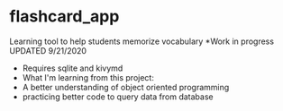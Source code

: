 # flashcard_app
Learning tool to help students memorize vocabulary *Work in progress UPDATED  9/21/2020
* Requires sqlite and kivymd
* What I'm learning from this project:
* A better understanding of object oriented programming
* practicing better code to query data from database


